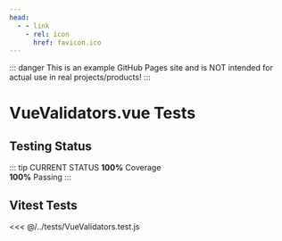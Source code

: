 ```yaml
---
head:
  - - link
    - rel: icon
      href: favicon.ico
---
```



::: danger
This is an example GitHub Pages site and is NOT intended for actual use in real projects/products!
:::




# VueValidators.vue Tests



## Testing Status

::: tip CURRENT STATUS
**100%** Coverage  
**100%** Passing
:::



## Vitest Tests

<<< @/../tests/VueValidators.test.js